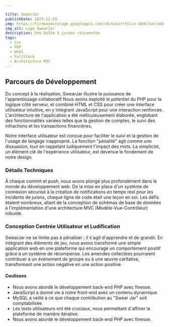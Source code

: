 ```yaml
---

title: SwearJar 
publishDate: 2023-12-29
img: https://firebasestorage.googleapis.com/v0/b/portfolio-abdelkarimboucharafa.appspot.com/o/SwearJar.png?alt=media&token=293f8f56-3d0c-449a-9ca7-db74f273ca5b
img_alt: Logo SwearJar
description: Une boîte à jurons réinventée
tags:
  - Css
  - PHP
  - Html
  - FullStack
  - Architecture MVC
---
```


## Parcours de Développement

Du concept à la réalisation, SwearJar illustre la puissance de l'apprentissage collaboratif Nous avons exploité le potentiel du PHP pour la logique côté serveur, et combiné HTML et CSS pour créer une interface utilisateur intuitive, en y intégrant JavaScript pour une interaction renforcée. L'architecture de l'application a été méticuleusement élaborée, englobant des fonctionnalités variées telles que la gestion de comptes, le suivi des infractions et les transactions financières.

Notre interface utilisateur est conçue pour faciliter le suivi et la gestion de l'usage de langage inapproprié. La fonction "pénalité" agit comme une dissuasion, tout en rappelant ludiquement l'impact des mots. La simplicité, un élément clé de l'expérience utilisateur, est devenue le fondement de notre design.

### Détails Techniques

À chaque commit et push, nous avons plongé plus profondément dans le monde du développement web. De la mise en place d'un système de connexion sécurisé à la création de notifications en temps réel pour les incidents de jurons, chaque ligne de code était une leçon en soi. Les défis étaient nombreux, allant de la conception de schémas de base de données à l'implémentation d'une architecture MVC (Modèle-Vue-Contrôleur) robuste.
### Conception Centrée Utilisateur et Ludification

SwearJar ne se limite pas à pénaliser ; il s'agit d'apprendre et de grandir. En intégrant des éléments de jeu, nous avons transformé une simple application web en une plateforme qui encourage un comportement positif grâce à un système de récompense. Les amendes collectées pourraient contribuer à un événement de groupe ou à une œuvre caritative, transformant une action négative en une action positive.
#### Coulisses

- Nous avons abordé le développement back-end PHP avec finesse.
- JavaScript a donné vie à notre front-end avec un contenu dynamique.
- MySQL a veillé à ce que chaque contribution au "Swear Jar" soit comptabilisée.
- Les tests utilisateurs ont été cruciaux, nous permettant d'affiner la plateforme de manière itérative.
- Nous avons abordé le développement back-end PHP avec finesse.
